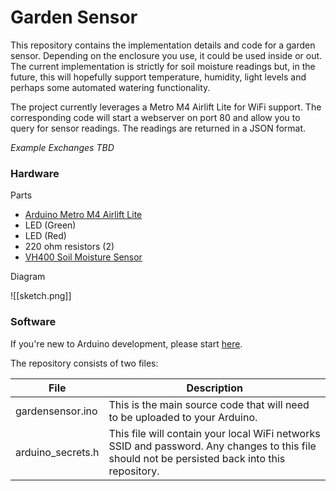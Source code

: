 # Garden Sensor

This repository contains the implementation details and code for a garden sensor.  Depending on the enclosure you use, it could be used inside or out.  The current implementation is strictly for soil moisture readings but, in the future, this will hopefully support temperature, humidity, light levels and perhaps some automated watering functionality.

The project currently leverages a Metro M4 Airlift Lite for WiFi support.  The corresponding code will start a webserver on port 80 and allow you to query for sensor readings.  The readings are returned in a JSON format.

*Example Exchanges TBD*
### Hardware

Parts

- [Arduino Metro M4 Airlift Lite](https://www.adafruit.com/product/4000)
- LED (Green)
- LED (Red)
- 220 ohm resistors (2)
- [VH400 Soil Moisture Sensor](https://vegetronix.com/soil-moisture-sensor)

Diagram


![[sketch.png]]

### Software

If you're new to Arduino development, please start [here](https://docs.arduino.cc/learn/starting-guide/getting-started-arduino/).

The repository consists of two files:

| File              | Description                                                                                                                                     |
| ----------------- | ----------------------------------------------------------------------------------------------------------------------------------------------- |
| gardensensor.ino  | This is the main source code that will need to be uploaded to your Arduino.                                                                     |
| arduino_secrets.h | This file will contain your local WiFi networks SSID and password.  Any changes to this file should not be persisted back into this repository. |

